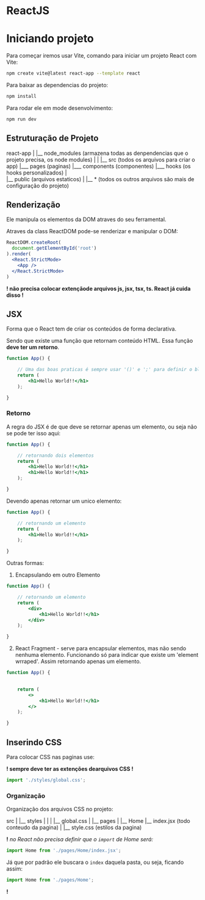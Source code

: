 # ReactJS

# Iniciando projeto

Para começar iremos usar Vite, comando para iniciar um projeto React com Vite:

```bash
npm create vite@latest react-app --template react
```

Para baixar as dependencias do projeto:

```bash
npm install
```

Para rodar ele em mode desenvolvimento:

```bash
npm run dev
```


## Estruturação de Projeto

react-app
|
|__ node_modules (armazena todas as denpendencias que o projeto precisa, os node modules)
|
|
|__ src (todos os arquivos para criar o app)
		|___ pages (paginas)
		|___ components (componentes)
		|___ hooks (os hooks personalizados)
|		
|__ public (arquivos estaticos)
|
|__ * (todos os outros arquivos são mais de configuração do projeto)


## Renderização

Ele manipula os elementos da DOM atraves do seu ferramental.

Atraves da class ReactDOM pode-se renderizar e manipular o DOM:

```jsx
ReactDOM.createRoot(
  document.getElementById('root')
).render(
  <React.StrictMode>
    <App />
  </React.StrictMode>
) 
``` 


**! não precisa colocar extençãode arquivos js, jsx, tsx, ts. React já cuida disso !**


## JSX

Forma que o React tem de criar os conteúdos de forma declarativa. 

Sendo que existe uma função que retornam conteúdo HTML. Essa função **deve ter um retorno**.

```jsx
function App() {

	// Uma das boas praticas é sempre usar '()' e ';' para definir o bloco de conteudo retornado
	return ( 
		<h1>Hello World!!</h1>
	);

}
```

### Retorno

A regra do JSX é de que deve se retornar apenas um elemento, ou seja não se pode ter isso aqui:

```jsx
function App() {

	// retornando dois elementos
	return ( 
		<h1>Hello World!!</h1>
		<h1>Hello World!!</h1>
	);

}
```

Devendo apenas retornar um unico elemento:

```jsx
function App() {

	// retornando um elemento
	return ( 
		<h1>Hello World!!</h1>
	);

}
```

Outras formas:

1. Encapsulando em outro Elemento

```jsx
function App() {

	// retornando um elemento
	return ( 
		<div>
			<h1>Hello World!!</h1>
		</div>
	);

}
```

2. React Fragment - serve para encapsular elementos, mas não sendo nenhuma elemento. Funcionando só para indicar que existe um 'element wrraped'. Assim retornando apenas um elemento.

```jsx
function App() {

	
	return ( 
		<>
			<h1>Hello World!!</h1>
		</>
	);

}
```

## Inserindo CSS

Para colocar CSS nas paginas use:

**! sempre deve ter as extenções dearquivos CSS !**

```js
import './styles/global.css';
```	

### Organização 

Organização dos arquivos CSS no projeto:

src
 |
 |__ styles
 |	   |
 |	   |__ global.css
 |
 |__ pages
			|
			|__ Home
						|__ index.jsx (todo conteudo da pagina)
						|
						|__ style.css (estilos da pagina)

**!**
*no React não precisa definir que o `import` de Home será:*


```js
import Home from './pages/Home/index.jsx';
```

Já que por padrão ele buscara o `index` daquela pasta, ou seja, ficando assim:

```js
import Home from './pages/Home';
```
**!**
